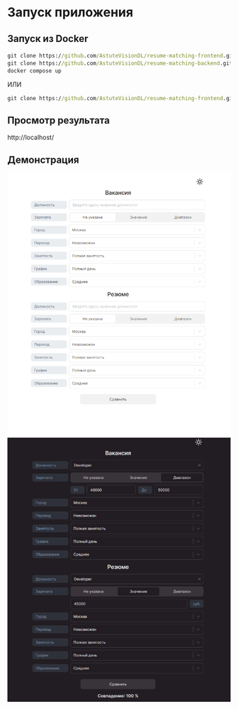 # Запуск приложения

## Запуск из Docker
```cmd
git clone https://github.com/AstuteVisionDL/resume-matching-frontend.git
git clone https://github.com/AstuteVisionDL/resume-matching-backend.git
docker compose up
```

ИЛИ

```cmd
git clone https://github.com/AstuteVisionDL/resume-matching-frontend.git && git clone https://github.com/AstuteVisionDL/resume-matching-backend.git && docker compose up
```


## Просмотр результата
http://localhost/


## Демонстрация
![Светлая тема](/images/light.png)
![Темная тема](/images/dark.png)